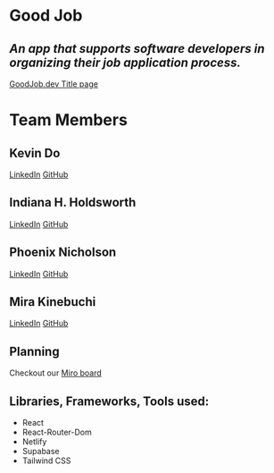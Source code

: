 # Good Job

## *An app that supports software developers in organizing their job application process.*
[GoodJob.dev Title page](./job-app/goodjob-ss.jpg)

# Team Members

## Kevin Do
[LinkedIn](https://www.linkedin.com/in/kdo/) [GitHub](https://github.com/kevindo1)

## Indiana H. Holdsworth
[LinkedIn](https://www.linkedin.com/in/h-indiana-holdsworth/) [GitHub](https://github.com/H-Indiana-Holdsworth)

## Phoenix Nicholson
[LinkedIn](https://www.linkedin.com/in/phoenix-nicholson/) [GitHub](https://github.com/phoenix-nicholson)

## Mira Kinebuchi
[LinkedIn](https://www.linkedin.com/in/mira-kinebuchi/) [GitHub](https://github.com/mira-kine)

## Planning

Checkout our [Miro board](https://miro.com/app/board/uXjVOJ2lcbg=/)

## Libraries, Frameworks, Tools used:
* React
* React-Router-Dom
* Netlify
* Supabase
* Tailwind CSS
